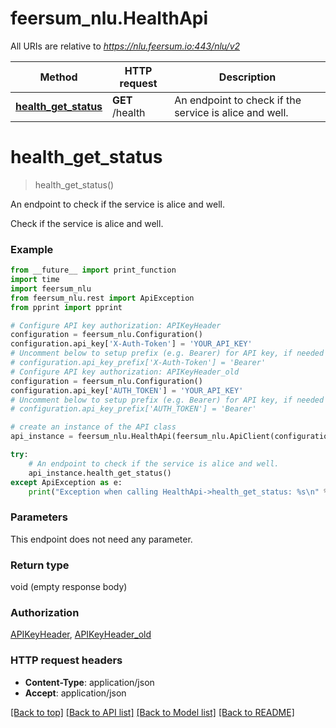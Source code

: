 # feersum_nlu.HealthApi

All URIs are relative to *https://nlu.feersum.io:443/nlu/v2*

Method | HTTP request | Description
------------- | ------------- | -------------
[**health_get_status**](HealthApi.md#health_get_status) | **GET** /health | An endpoint to check if the service is alice and well.


# **health_get_status**
> health_get_status()

An endpoint to check if the service is alice and well.

Check if the service is alice and well.

### Example
```python
from __future__ import print_function
import time
import feersum_nlu
from feersum_nlu.rest import ApiException
from pprint import pprint

# Configure API key authorization: APIKeyHeader
configuration = feersum_nlu.Configuration()
configuration.api_key['X-Auth-Token'] = 'YOUR_API_KEY'
# Uncomment below to setup prefix (e.g. Bearer) for API key, if needed
# configuration.api_key_prefix['X-Auth-Token'] = 'Bearer'
# Configure API key authorization: APIKeyHeader_old
configuration = feersum_nlu.Configuration()
configuration.api_key['AUTH_TOKEN'] = 'YOUR_API_KEY'
# Uncomment below to setup prefix (e.g. Bearer) for API key, if needed
# configuration.api_key_prefix['AUTH_TOKEN'] = 'Bearer'

# create an instance of the API class
api_instance = feersum_nlu.HealthApi(feersum_nlu.ApiClient(configuration))

try:
    # An endpoint to check if the service is alice and well.
    api_instance.health_get_status()
except ApiException as e:
    print("Exception when calling HealthApi->health_get_status: %s\n" % e)
```

### Parameters
This endpoint does not need any parameter.

### Return type

void (empty response body)

### Authorization

[APIKeyHeader](../README.md#APIKeyHeader), [APIKeyHeader_old](../README.md#APIKeyHeader_old)

### HTTP request headers

 - **Content-Type**: application/json
 - **Accept**: application/json

[[Back to top]](#) [[Back to API list]](../README.md#documentation-for-api-endpoints) [[Back to Model list]](../README.md#documentation-for-models) [[Back to README]](../README.md)


